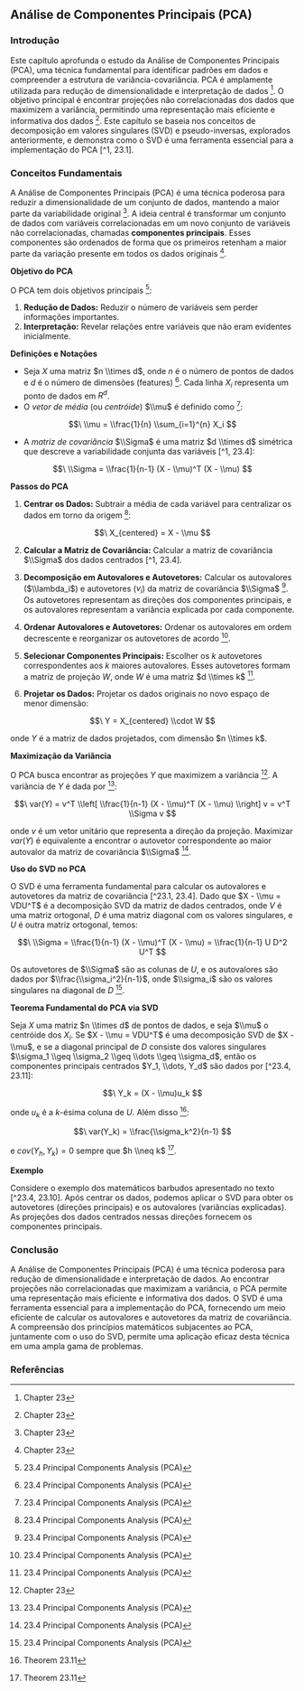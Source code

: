 ## Análise de Componentes Principais (PCA)

### Introdução
Este capítulo aprofunda o estudo da Análise de Componentes Principais (PCA), uma técnica fundamental para identificar padrões em dados e compreender a estrutura de variância-covariância. PCA é amplamente utilizada para redução de dimensionalidade e interpretação de dados [^1]. O objetivo principal é encontrar projeções não correlacionadas dos dados que maximizem a variância, permitindo uma representação mais eficiente e informativa dos dados [^1]. Este capítulo se baseia nos conceitos de decomposição em valores singulares (SVD) e pseudo-inversas, explorados anteriormente, e demonstra como o SVD é uma ferramenta essencial para a implementação do PCA [^1, 23.1].

### Conceitos Fundamentais

A Análise de Componentes Principais (PCA) é uma técnica poderosa para reduzir a dimensionalidade de um conjunto de dados, mantendo a maior parte da variabilidade original [^1]. A ideia central é transformar um conjunto de dados com variáveis correlacionadas em um novo conjunto de variáveis não correlacionadas, chamadas **componentes principais**. Esses componentes são ordenados de forma que os primeiros retenham a maior parte da variação presente em todos os dados originais [^1].

**Objetivo do PCA**

O PCA tem dois objetivos principais [^23.4]:

1.  **Redução de Dados:** Reduzir o número de variáveis sem perder informações importantes.
2.  **Interpretação:** Revelar relações entre variáveis que não eram evidentes inicialmente.

**Definições e Notações**

*   Seja $X$ uma matriz $n \\times d$, onde $n$ é o número de pontos de dados e $d$ é o número de dimensões (features) [^23.4]. Cada linha $X_i$ representa um ponto de dados em $R^d$.
*   O *vetor de média* (ou *centróide*) $\\mu$ é definido como [^23.4]:

$$\
\\mu = \\frac{1}{n} \\sum_{i=1}^{n} X_i
$$

*   A *matriz de covariância* $\\Sigma$ é uma matriz $d \\times d$ simétrica que descreve a variabilidade conjunta das variáveis [^1, 23.4]:

$$\
\\Sigma = \\frac{1}{n-1} (X - \\mu)^T (X - \\mu)
$$

**Passos do PCA**

1.  **Centrar os Dados:** Subtrair a média de cada variável para centralizar os dados em torno da origem [^23.4]:

$$\
X_{centered} = X - \\mu
$$

2.  **Calcular a Matriz de Covariância:** Calcular a matriz de covariância $\\Sigma$ dos dados centrados [^1, 23.4].

3.  **Decomposição em Autovalores e Autovetores:** Calcular os autovalores ($\\lambda_i$) e autovetores ($v_i$) da matriz de covariância $\\Sigma$ [^23.4]. Os autovetores representam as direções dos componentes principais, e os autovalores representam a variância explicada por cada componente.

4.  **Ordenar Autovalores e Autovetores:** Ordenar os autovalores em ordem decrescente e reorganizar os autovetores de acordo [^23.4].

5.  **Selecionar Componentes Principais:** Escolher os $k$ autovetores correspondentes aos $k$ maiores autovalores. Esses autovetores formam a matriz de projeção $W$, onde $W$ é uma matriz $d \\times k$ [^23.4].

6.  **Projetar os Dados:** Projetar os dados originais no novo espaço de menor dimensão:

$$\
Y = X_{centered} \\cdot W
$$

onde $Y$ é a matriz de dados projetados, com dimensão $n \\times k$.

**Maximização da Variância**

O PCA busca encontrar as projeções $Y$ que maximizem a variância [^1]. A variância de $Y$ é dada por [^23.4]:

$$\
var(Y) = v^T \\left[ \\frac{1}{n-1} (X - \\mu)^T (X - \\mu) \\right] v = v^T \\Sigma v
$$

onde $v$ é um vetor unitário que representa a direção da projeção. Maximizar $var(Y)$ é equivalente a encontrar o autovetor correspondente ao maior autovalor da matriz de covariância $\\Sigma$ [^23.4].

**Uso do SVD no PCA**

O SVD é uma ferramenta fundamental para calcular os autovalores e autovetores da matriz de covariância [^23.1, 23.4]. Dado que $X - \\mu = VDU^T$ é a decomposição SVD da matriz de dados centrados, onde $V$ é uma matriz ortogonal, $D$ é uma matriz diagonal com os valores singulares, e $U$ é outra matriz ortogonal, temos:

$$\
\\Sigma = \\frac{1}{n-1} (X - \\mu)^T (X - \\mu) = \\frac{1}{n-1} U D^2 U^T
$$

Os autovetores de $\\Sigma$ são as colunas de $U$, e os autovalores são dados por $\\frac{\\sigma_i^2}{n-1}$, onde $\\sigma_i$ são os valores singulares na diagonal de $D$ [^23.4].

**Teorema Fundamental do PCA via SVD**

Seja $X$ uma matriz $n \\times d$ de pontos de dados, e seja $\\mu$ o centróide dos $X_i$. Se $X - \\mu = VDU^T$ é uma decomposição SVD de $X - \\mu$, e se a diagonal principal de $D$ consiste dos valores singulares $\\sigma_1 \\geq \\sigma_2 \\geq \\dots \\geq \\sigma_d$, então os componentes principais centrados $Y_1, \\dots, Y_d$ são dados por [^23.4, 23.11]:

$$\
Y_k = (X - \\mu)u_k
$$

onde $u_k$ é a $k$-ésima coluna de $U$. Além disso [^23.11]:

$$\
var(Y_k) = \\frac{\\sigma_k^2}{n-1}
$$

e $cov(Y_h, Y_k) = 0$ sempre que $h \\neq k$ [^23.11].

**Exemplo**

Considere o exemplo dos matemáticos barbudos apresentado no texto [^23.4, 23.10]. Após centrar os dados, podemos aplicar o SVD para obter os autovetores (direções principais) e os autovalores (variâncias explicadas). As projeções dos dados centrados nessas direções fornecem os componentes principais.

### Conclusão
A Análise de Componentes Principais (PCA) é uma técnica poderosa para redução de dimensionalidade e interpretação de dados. Ao encontrar projeções não correlacionadas que maximizam a variância, o PCA permite uma representação mais eficiente e informativa dos dados. O SVD é uma ferramenta essencial para a implementação do PCA, fornecendo um meio eficiente de calcular os autovalores e autovetores da matriz de covariância. A compreensão dos princípios matemáticos subjacentes ao PCA, juntamente com o uso do SVD, permite uma aplicação eficaz desta técnica em uma ampla gama de problemas.

### Referências
[^1]: Chapter 23
[^23.1]: 23.1 Least Squares Problems and the Pseudo-Inverse
[^23.4]: 23.4 Principal Components Analysis (PCA)
[^23.10]: Example 23.10
[^23.11]: Theorem 23.11
<!-- END -->